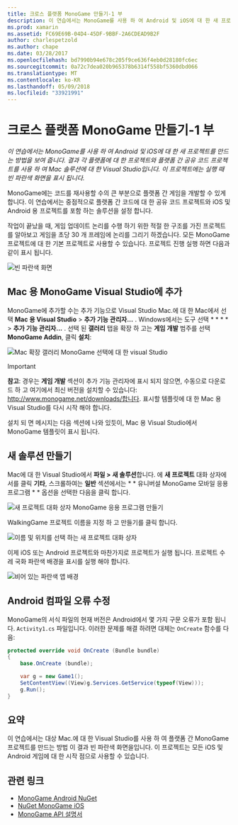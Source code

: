 ```yaml
---
title: 크로스 플랫폼 MonoGame 만들기-1 부
description: 이 연습에서는 MonoGame를 사용 하 여 Android 및 iOS에 대 한 새 프로젝트를 만드는 방법을 보여 줍니다. 결과 각 플랫폼에 대 한 프로젝트와 플랫폼 간 공유 코드 프로젝트를 사용 하 여 Mac 솔루션에 대 한 Visual Studio입니다. 이 프로젝트에는 실행 때 빈 파란색 화면을 표시 됩니다.
ms.prod: xamarin
ms.assetid: FC69E69B-04D4-45DF-9BBF-2A6CDEAD9B2F
author: charlespetzold
ms.author: chape
ms.date: 03/28/2017
ms.openlocfilehash: bd7990b94e678c205f9ce636f4eb0d28180fc6ec
ms.sourcegitcommit: 0a72c7dea020b965378b6314f558bf5360dbd066
ms.translationtype: MT
ms.contentlocale: ko-KR
ms.lasthandoff: 05/09/2018
ms.locfileid: "33921991"
---
```

# <a name="part-1--creating-a-cross-platform-monogame"></a>크로스 플랫폼 MonoGame 만들기-1 부

_이 연습에서는 MonoGame를 사용 하 여 Android 및 iOS에 대 한 새 프로젝트를 만드는 방법을 보여 줍니다. 결과 각 플랫폼에 대 한 프로젝트와 플랫폼 간 공유 코드 프로젝트를 사용 하 여 Mac 솔루션에 대 한 Visual Studio입니다. 이 프로젝트에는 실행 때 빈 파란색 화면을 표시 됩니다._

MonoGame에는 코드를 재사용할 수의 큰 부분으로 플랫폼 간 게임을 개발할 수 있게 합니다. 이 연습에서는 중점적으로 플랫폼 간 코드에 대 한 공유 코드 프로젝트와 iOS 및 Android 용 프로젝트를 포함 하는 솔루션을 설정 합니다.

작업이 끝났을 때, 게임 업데이트 논리를 수행 하기 위한 적절 한 구조를 가진 프로젝트를 알아보고 게임을 초당 30 개 프레임에 논리를 그리기 하겠습니다. 모든 MonoGame 프로젝트에 대 한 기본 프로젝트로 사용할 수 있습니다. 프로젝트 진행 실행 하면 다음과 같이 표시 됩니다.

![빈 파란색 화면](part1-images/image1.png)

## <a name="adding-monogame-to-visual-studio-for-mac"></a>Mac 용 MonoGame Visual Studio에 추가

MonoGame에 추가할 수는 추가 기능으로 Visual Studio Mac.에 대 한 Mac에서 선택 **Mac 용 Visual Studio** > **추가 기능 관리자...**  . Windows에서는 도구 선택 * * * * > **추가 기능 관리자...**  . 선택 된 **갤러리** 탭을 확장 하 고는 **게임 개발** 범주를 선택 **MonoGame Addin**, 클릭 **설치**:

![Mac 확장 갤러리 MonoGame 선택에 대 한 visual Studio](part1-images/image2.png)

> [!IMPORTANT]
> **참고**: 경우는 **게임 개발** 섹션이 추가 기능 관리자에 표시 되지 않으면, 수동으로 다운로드 하 고 여기에서 최신 버전을 설치할 수 있습니다: http://www.monogame.net/downloads/합니다. 표시할 템플릿에 대 한 Mac 용 Visual Studio를 다시 시작 해야 합니다.

설치 되 면 메시지는 다음 섹션에 나와 있듯이, Mac 용 Visual Studio에서 MonoGame 템플릿이 표시 됩니다.

## <a name="creating-a-new-solution"></a>새 솔루션 만들기

Mac에 대 한 Visual Studio에서 **파일 > 새 솔루션**합니다. 에 **새 프로젝트** 대화 상자에서를 클릭 **기타**, 스크롤하여는 **일반** 섹션에서는 * * 유니버설 MonoGame 모바일 응용 프로그램 * * 옵션을 선택한 다음을 클릭 합니다.

![새 프로젝트 대화 상자 MonoGame 응용 프로그램 만들기](part1-images/image3.png)

WalkingGame 프로젝트 이름을 지정 하 고 만들기를 클릭 합니다.

![이름 및 위치를 선택 하는 새 프로젝트 대화 상자](part1-images/image4.png)

이제 iOS 또는 Android 프로젝트와 마찬가지로 프로젝트가 실행 됩니다. 프로젝트 수레 국화 파란색 배경을 표시를 실행 해야 합니다.

![비어 있는 파란색 앱 배경](part1-images/image5.png)

## <a name="fixing-android-compile-errors"></a>Android 컴파일 오류 수정

MonoGame의 서식 파일의 현재 버전은 Android에서 몇 가지 구문 오류가 포함 됩니다. `Activity1.cs` 파일입니다. 이러한 문제를 해결 하려면 대체는 `OnCreate` 함수를 다음:

```csharp
protected override void OnCreate (Bundle bundle)
{
    base.OnCreate (bundle);

    var g = new Game1();
    SetContentView((View)g.Services.GetService(typeof(View)));
    g.Run();
}
```

## <a name="summary"></a>요약

이 연습에서는 대상 Mac.에 대 한 Visual Studio를 사용 하 여 플랫폼 간 MonoGame 프로젝트를 만드는 방법 이 결과 빈 파란색 화면을입니다. 이 프로젝트는 모든 iOS 및 Android 게임에 대 한 시작 점으로 사용할 수 있습니다.

## <a name="related-links"></a>관련 링크

- [MonoGame Android NuGet](https://www.nuget.org/packages/MonoGame.Framework.Android/)
- [NuGet MonoGame iOS](https://www.nuget.org/packages/MonoGame.Framework.iOS/)
- [MonoGame API 설명서](http://www.monogame.net/documentation/?page=main)
